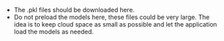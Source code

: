 * The .pkl files should be downloaded here.
* Do not preload the models here, these files could be very large. 
The idea is to keep cloud space as small as possible and let the application 
load the models as needed.

